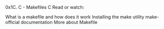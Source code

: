 0x1C. C - Makefiles
C
Read or watch:

What is a makefile and how does it work
Installing the make utility
make-official documentation
More about Makefile

